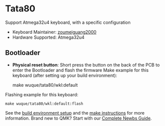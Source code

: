 # Tata80

Support Atmega32u4 keyboard, with a specific configuration

* Keyboard Maintainer:  [zoumeiguang2000](https://github.com/zoumeiguang2000)
* Hardware Supported: Atmega32u4

## Bootloader

* **Physical reset button**: Short press the button on the back of the PCB to enter the Bootloader and flash the firmware
Make example for this keyboard (after setting up your build environment):

    make wuque/tata80/wkl:default

Flashing example for this keyboard:  

    make wuque/tata80/wkl:default:flash

See the [build environment setup](https://docs.qmk.fm/#/getting_started_build_tools) and the [make instructions](https://docs.qmk.fm/#/getting_started_make_guide) for more information. Brand new to QMK? Start with our [Complete Newbs Guide](https://docs.qmk.fm/#/newbs).

